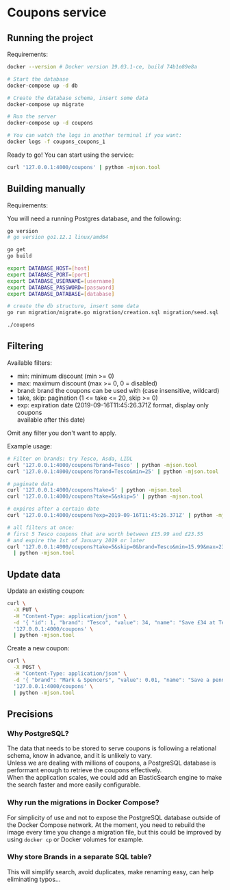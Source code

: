 # Coupons service

## Running the project

Requirements:
```sh
docker --version # Docker version 19.03.1-ce, build 74b1e89e8a
```

```sh
# Start the database
docker-compose up -d db

# Create the database schema, insert some data
docker-compose up migrate

# Run the server
docker-compose up -d coupons

# You can watch the logs in another terminal if you want:
docker logs -f coupons_coupons_1
```

Ready to go! You can start using the service:
```sh
curl '127.0.0.1:4000/coupons' | python -mjson.tool
```

## Building manually

Requirements:

You will need a running Postgres database, and the following:
```sh
go version
# go version go1.12.1 linux/amd64

go get
go build

export DATABASE_HOST=[host]
export DATABASE_PORT=[port]
export DATABASE_USERNAME=[username]
export DATABASE_PASSWORD=[password]
export DATABASE_DATABASE=[database]

# create the db structure, insert some data
go run migration/migrate.go migration/creation.sql migration/seed.sql

./coupons
```

## Filtering

Available filters:
- min: minimum discount (min >= 0)
- max: maximum discount (max >= 0, 0 = disabled)
- brand: brand the coupons can be used with (case insensitive, wildcard)
- take, skip: pagination (1 <= take <= 20, skip >= 0)
- exp: expiration date (2019-09-16T11:45:26.371Z format, display only coupons  
available after this date)

Omit any filter you don't want to apply.

Example usage:
```sh
# Filter on brands: try Tesco, Asda, LIDL
curl '127.0.0.1:4000/coupons?brand=Tesco' | python -mjson.tool
curl '127.0.0.1:4000/coupons?brand=Tesco&min=25' | python -mjson.tool

# paginate data
curl '127.0.0.1:4000/coupons?take=5' | python -mjson.tool
curl '127.0.0.1:4000/coupons?take=5&skip=5' | python -mjson.tool

# expires after a certain date
curl '127.0.0.1:4000/coupons?exp=2019-09-16T11:45:26.371Z' | python -mjson.tool

# all filters at once: 
# first 5 Tesco coupons that are worth between £15.99 and £23.55
# and expire the 1st of January 2019 or later
curl '127.0.0.1:4000/coupons?take=5&skip=0&brand=Tesco&min=15.99&max=23.55&exp=2019-01-01T11:45:26.371Z' \
  | python -mjson.tool
```

## Update data
Update an existing coupon:
```sh
curl \
  -X PUT \
  -H "Content-Type: application/json" \
  -d '{ "id": 1, "brand": "Tesco", "value": 34, "name": "Save £34 at Tesco", "expiryUtc": "2019-09-16T11:45:26.371Z" }' \
  '127.0.0.1:4000/coupons' \
  | python -mjson.tool
```

Create a new coupon:
```sh
curl \
  -X POST \
  -H "Content-Type: application/json" \
  -d '{ "brand": "Mark & Spencers", "value": 0.01, "name": "Save a penny at Mark & Spencers", "expiryUtc": "2019-09-16T11:45:26.371Z" }' \
  '127.0.0.1:4000/coupons' \
  | python -mjson.tool
```

## Precisions

### Why PostgreSQL?

The data that needs to be stored to serve coupons is following a relational schema,
know in advance, and it is unlikely to vary.  
Unless we are dealing with millions of coupons, a PostgreSQL database
is performant enough to retrieve the coupons effectively.  
When the application scales, we could add an ElasticSearch engine to make
the search faster and more easily configurable.

### Why run the migrations in Docker Compose?

For simplicity of use and not to expose the PostgreSQL database outside of the
Docker Compose network.
At the moment, you need to rebuild the image every time you change a migration
file, but this could be improved by using `docker cp` or Docker volumes for example.

### Why store Brands in a separate SQL table?

This will simplify search, avoid duplicates, make renaming easy, can help eliminating typos... 
